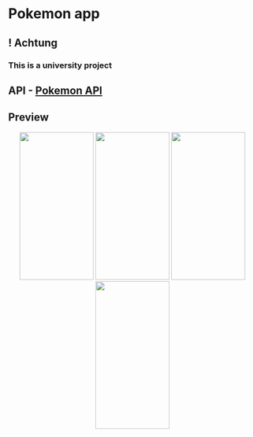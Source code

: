 # Pokemon app

## ! Achtung

### This is a university project

## API - [Pokemon API](https://pokeapi.co/)

## Preview

<p align="center">
   <img src="https://thumb.cloud.mail.ru/weblink/thumb/xw1/pDUh/UopeX3nTT" width="150" height="300">
   <img src="https://thumb.cloud.mail.ru/weblink/thumb/xw1/7M9G/pmNViP6U9" width="150" height="300">
   <img src="https://thumb.cloud.mail.ru/weblink/thumb/xw1/wUJj/pPz2BXGGt" width="150" height="300">
   <img src="https://thumb.cloud.mail.ru/weblink/thumb/xw1/ZGy4/PLdtFPHDY" width="150" height="300">
</p>

